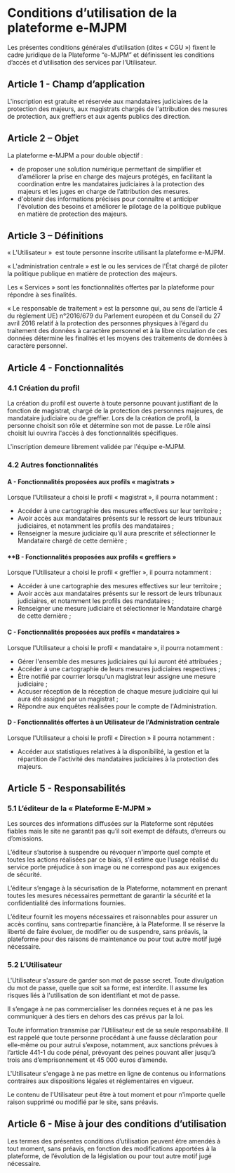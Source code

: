 # Conditions d’utilisation de la plateforme e-MJPM

Les présentes conditions générales d’utilisation (dites « CGU ») fixent le cadre juridique de la Plateforme “e-MJPM” et définissent les conditions d’accès et d’utilisation des services par l’Utilisateur.

## **Article 1 - Champ d’application**

L'inscription est gratuite et réservée aux mandataires judiciaires de la protection des majeurs, aux magistrats chargés de l'attribution des mesures de protection, aux greffiers et aux agents publics des direction.

## **Article 2 – Objet**

La plateforme e-MJPM a pour double objectif :

- de proposer une solution numérique permettant de simplifier et d’améliorer la prise en charge des majeurs protégés, en facilitant la coordination entre les mandataires judiciaires à la protection des majeurs et les juges en charge de l’attribution des mesures.
- d'obtenir des informations précises pour connaître et anticiper l'évolution des besoins et améliorer le pilotage de la politique publique en matière de protection des majeurs.

## **Article 3 – Définitions**

« L'Utilisateur »  est toute personne inscrite utilisant la plateforme e-MJPM.

« L'administration centrale » est le ou les services de l'État chargé de piloter la politique publique en matière de protection des majeurs.

Les « Services » sont les fonctionnalités offertes par la plateforme pour répondre à ses finalités.

« Le responsable de traitement » est la personne qui, au sens de l’article 4 du règlement UE) n°2016/679 du Parlement européen et du Conseil du 27 avril 2016 relatif à la protection des personnes physiques à l’égard du traitement des données à caractère personnel et à la libre circulation de ces données détermine les finalités et les moyens des traitements de données à caractère personnel.

## **Article 4 - Fonctionnalités**

### **4.1 Création du profil**

La création du profil est ouverte à toute personne pouvant justifiant de la fonction de magistrat, chargé de la protection des personnes majeures, de mandataire judiciaire ou de greffier. Lors de la création de profil, la personne choisit son rôle et détermine son mot de passe. Le rôle ainsi choisit lui ouvrira l'accès à des fonctionnalités spécifiques.

L'inscription demeure librement validée par l'équipe e-MJPM.

### **4.2 Autres fonctionnalités**

#### **A - Fonctionnalités proposées aux profils « magistrats »**

Lorsque l'Utilisateur a choisi le profil « magistrat », il pourra notamment :

- Accéder à une cartographie des mesures effectives sur leur territoire ;
- Avoir accès aux mandataires présents sur le ressort de leurs tribunaux judiciaires, et notamment les profils des mandataires ;
- Renseigner la mesure judiciaire qu'il aura prescrite et sélectionner le Mandataire chargé de cette dernière ;

#### **B - Fonctionnalités proposées aux profils « greffiers »
Lorsque l'Utilisateur a choisi le profil « greffier », il pourra notamment : 
- Accéder à une cartographie des mesures effectives sur leur territoire ;
- Avoir accès aux mandataires présents sur le ressort de leurs tribunaux judiciaires, et notamment les profils des mandataires ;
- Renseigner une mesure judiciaire et sélectionner le Mandataire chargé de cette dernière ;

#### **C - Fonctionnalités proposées aux profils « mandataires »**

Lorsque l'Utilisateur a choisi le profil « mandataire », il pourra notamment :

- Gérer l'ensemble des mesures judiciaires qui lui auront été attribuées ;
- Accéder à une cartographie de leurs mesures judiciaires respectives ;
- Être notifié par courrier lorsqu'un magistrat leur assigne une mesure judiciaire ;
- Accuser réception de la réception de chaque mesure judiciaire qui lui aura été assigné par un magistrat ;
- Répondre aux enquêtes réalisées pour le compte de l'Administration.

#### **D - Fonctionnalités offertes à un Utilisateur de l'Administration centrale**

Lorsque l'Utilisateur a choisi le profil « Direction » il pourra notamment :

- Accéder aux statistiques relatives à la disponibilité, la gestion et la répartition de l'activité des mandataires judiciaires à la protection des majeurs.

## **Article 5 - Responsabilités**

### **5.1 L’éditeur de la « Plateforme E-MJPM »**

Les sources des informations diffusées sur la Plateforme sont réputées fiables mais le site ne garantit pas qu’il soit exempt de défauts, d’erreurs ou d’omissions.

L’éditeur s’autorise à suspendre ou révoquer n'importe quel compte et toutes les actions réalisées par ce biais, s’il estime que l’usage réalisé du service porte préjudice à son image ou ne correspond pas aux exigences de sécurité.

L’éditeur s’engage à la sécurisation de la Plateforme, notamment en prenant toutes les mesures nécessaires permettant de garantir la sécurité et la confidentialité des informations fournies.

L’éditeur fournit les moyens nécessaires et raisonnables pour assurer un accès continu, sans contrepartie financière, à la Plateforme. Il se réserve la liberté de faire évoluer, de modifier ou de suspendre, sans préavis, la plateforme pour des raisons de maintenance ou pour tout autre motif jugé nécessaire.

### **5.2 L’Utilisateur**

L'Utilisateur s'assure de garder son mot de passe secret. Toute divulgation du mot de passe, quelle que soit sa forme, est interdite. Il assume les risques liés à l'utilisation de son identifiant et mot de passe.

Il s’engage à ne pas commercialiser les données reçues et à ne pas les communiquer à des tiers en dehors des cas prévus par la loi.

Toute information transmise par l'Utilisateur est de sa seule responsabilité. Il est rappelé que toute personne procédant à une fausse déclaration pour elle-même ou pour autrui s’expose, notamment, aux sanctions prévues à l’article 441-1 du code pénal, prévoyant des peines pouvant aller jusqu’à trois ans d’emprisonnement et 45 000 euros d’amende.

L'Utilisateur s'engage à ne pas mettre en ligne de contenus ou informations contraires aux dispositions légales et réglementaires en vigueur.

Le contenu de l'Utilisateur peut être à tout moment et pour n'importe quelle raison supprimé ou modifié par le site, sans préavis.

## **Article 6 - Mise à jour des conditions d’utilisation**

Les termes des présentes conditions d’utilisation peuvent être amendés à tout moment, sans préavis, en fonction des modifications apportées à la plateforme, de l’évolution de la législation ou pour tout autre motif jugé nécessaire.
